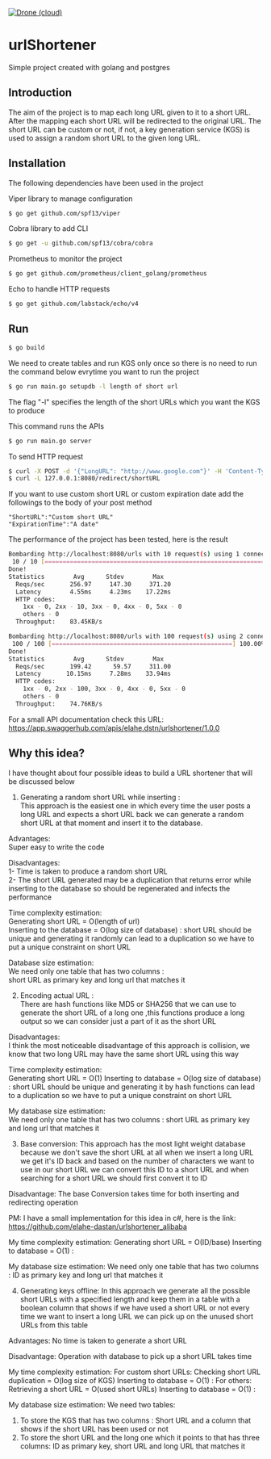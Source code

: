 [![Drone (cloud)](https://img.shields.io/drone/build/elahe-dastan/urlShortener.svg?style=flat-square)](https://cloud.drone.io/elahe-dastan/urlShortener)

# urlShortener

Simple project created with golang and postgres

## Introduction

The aim of the project is to map each long URL given to it to a short URL. After the mapping each short URL
will be redirected to the original URL.
The short URL can be custom or not, if not, a key generation service (KGS) is used to assign a random 
short URL to the given long URL.

## Installation

The following dependencies have been used in the project

Viper library to manage configuration

```sh
$ go get github.com/spf13/viper
```

Cobra library to add CLI

```sh
$ go get -u github.com/spf13/cobra/cobra
```

Prometheus to monitor the project

```sh
$ go get github.com/prometheus/client_golang/prometheus
```

Echo to handle HTTP requests

```sh
$ go get github.com/labstack/echo/v4
```
## Run

```sh
$ go build
```
We need to create tables and run KGS only once so there is no need to run the command below evrytime 
you want to run the project

```sh
$ go run main.go setupdb -l length of short url
```
The flag "-l" specifies the length of the short URLs which you want the KGS to produce

This command runs the APIs

```sh
$ go run main.go server
```

To send HTTP request 

```sh
$ curl -X POST -d '{"LongURL": "http://www.google.com"}' -H 'Content-Type: application/json' 127.0.0.1:8080/urls
$ curl -L 127.0.0.1:8080/redirect/shortURL
```
If you want to use custom short URL or custom expiration date add the followings to the body of 
your post method

```
"ShortURL":"Custom short URL"
"ExpirationTime":"A date"
```
The performance of the project has been tested, here is the result

```sh
Bombarding http://localhost:8080/urls with 10 request(s) using 1 connection(s)
 10 / 10 [==================================================================================] 100.00% 47/s 0s
Done!
Statistics        Avg      Stdev        Max
  Reqs/sec       256.97     147.30     371.20
  Latency        4.55ms     4.23ms    17.22ms
  HTTP codes:
    1xx - 0, 2xx - 10, 3xx - 0, 4xx - 0, 5xx - 0
    others - 0
  Throughput:    83.45KB/s

```
```sh
Bombarding http://localhost:8080/urls with 100 request(s) using 2 connection(s)
 100 / 100 [==================================================] 100.00% 166/s 0s
Done!
Statistics        Avg      Stdev        Max
  Reqs/sec       199.42      59.57     311.00
  Latency       10.15ms     7.28ms    33.94ms
  HTTP codes:
    1xx - 0, 2xx - 100, 3xx - 0, 4xx - 0, 5xx - 0
    others - 0
  Throughput:    74.76KB/s

```
For a small API documentation check this URL:
https://app.swaggerhub.com/apis/elahe.dstn/urlshortener/1.0.0

## Why this idea?
I have thought about four possible ideas to build a URL shortener that will be discussed below

1. Generating a random short URL while inserting :<br/>
This approach is the easiest one in which every time the user posts a long URL and expects a short URL back
we can generate a random short URL at that moment and insert it to the database.

Advantages:<br/>
Super easy to write the code 

Disadvantages:<br/>
1- Time is taken to produce a random short URL<br/> 
2- The short URL generated may be a duplication that returns error while inserting to the database so should be 
regenerated and infects the performance

Time complexity estimation:<br/>
Generating short URL = O(length of url) <br/>
Inserting to the database = O(log size of database) : short URL should be unique and generating it randomly can lead to a duplication 
so we have to put a unique constraint on short URL

Database size estimation:<br/>
We need only one table that has two columns :<br/>
short URL as primary key and long url that matches it

2. Encoding actual URL :<br/>
There are hash functions like MD5 or SHA256 that we can use to generate the short URL of a long one ,this 
functions produce a long output so we can consider just a part of it as the short URL

Disadvantages:<br/>
I think the most noticeable disadvantage of this approach is collision, we know that two long URL may have the
same short URL using this way

Time complexity estimation:<br/>
Generating short URL = O(1)
Inserting to database = O(log size of database) : short URL should be unique and generating it by hash functions can lead to a 
duplication so we have to put a unique constraint on short URL

My database size estimation:<br/>
We need only one table that has two columns :
short URL as primary key and long url that matches it

3. Base conversion:
This approach has the most light weight database because we don't save the short URL at all when we insert a 
long URL we get it's ID back and based on the number of characters we want to use in our short URL we can
convert this ID to a short URL and when searching for a short URL we should first convert it to ID 

Disadvantage:
The base Conversion takes time for both inserting and redirecting operation

PM: I have a small implementation for this idea in c#, here is the link:
https://github.com/elahe-dastan/urlshortener_alibaba

My time complexity estimation:
Generating short URL = O(ID/base)
Inserting to database = O(1) : 

My database size estimation:
We need only one table that has two columns :
ID as primary key and long url that matches it

4. Generating keys offline:
In this approach we generate all the possible short URLs with a specified length and keep them in a table
with a boolean column that shows if we have used a short URL or not every time we want to insert a long URL 
we can pick up on the unused short URLs from this table 

Advantages: No time is taken to generate a short URL

Disadvantage: Operation with database to pick up a short URL takes time

My time complexity estimation:
For custom short URLs:
Checking short URL duplication = O(log size of KGS)
Inserting to database = O(1) : 
For others:
Retrieving a short URL = O(used short URLs)
Inserting to database = O(1) : 

My database size estimation:
We need two tables:
1. To store the KGS that has two columns :
Short URL and a column that shows if the short URL has been used or not
2. To store the short URL and the long one which it points to that has three columns:
ID as primary key, short URL and long URL that matches it